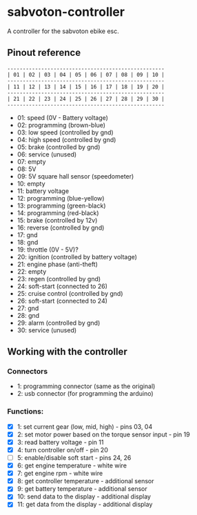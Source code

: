 # sabvoton-controller
A controller for the sabvoton ebike esc.

## Pinout reference
```
---------------------------------------------------
| 01 | 02 | 03 | 04 | 05 | 06 | 07 | 08 | 09 | 10 |
---------------------------------------------------
| 11 | 12 | 13 | 14 | 15 | 16 | 17 | 18 | 19 | 20 |
---------------------------------------------------
| 21 | 22 | 23 | 24 | 25 | 26 | 27 | 28 | 29 | 30 |
---------------------------------------------------
```

 - 01: speed (0V - Battery voltage)
 - 02: programming (brown-blue)
 - 03: low speed (controlled by gnd)
 - 04: high speed (controlled by gnd)
 - 05: brake (controlled by gnd)
 - 06: service (unused)
 - 07: empty
 - 08: 5V
 - 09: 5V square hall sensor (speedometer)
 - 10: empty
 - 11: battery voltage
 - 12: programming (blue-yellow)
 - 13: programming (green-black)
 - 14: programming (red-black)
 - 15: brake (controlled by 12v)
 - 16: reverse (controlled by gnd)
 - 17: gnd
 - 18: gnd
 - 19: throttle (0V - 5V)?
 - 20: ignition (controlled by battery voltage)
 - 21: engine phase (anti-theft)
 - 22: empty
 - 23: regen (controlled by gnd)
 - 24: soft-start (connected to 26)
 - 25: cruise control (controlled by gnd)
 - 26: soft-start (connected to 24)
 - 27: gnd
 - 28: gnd
 - 29: alarm (controlled by gnd)
 - 30: service (unused)

## Working with the controller

### Connectors
 - 1: programming connector (same as the original)
 - 2: usb connector (for programming the arduino)
  
### Functions: 
 - [x] 1: set current gear (low, mid, high) - pins 03, 04
 - [x] 2: set motor power based on the torque sensor input - pin 19
 - [x] 3: read battery voltage - pin 11
 - [x] 4: turn controller on/off - pin 20
 - [ ] 5: enable/disable soft start - pins 24, 26
 - [x] 6: get engine temperature - white wire
 - [x] 7: get engine rpm - white wire
 - [x] 8: get controller temperature - additional sensor
 - [x] 9: get battery temperature - additional sensor
 - [x] 10: send data to the display - additional display
 - [x] 11: get data from the display - additional display
